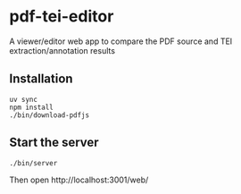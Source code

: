 # pdf-tei-editor

A viewer/editor web app to compare the PDF source and TEI extraction/annotation results

## Installation

```
uv sync
npm install
./bin/download-pdfjs
```

## Start the server

```
./bin/server
```

Then open http://localhost:3001/web/

